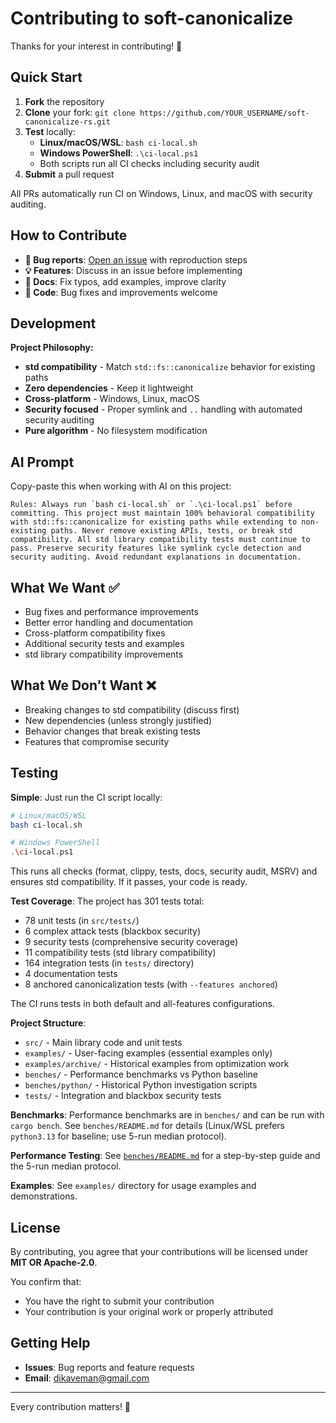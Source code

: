 # Contributing to soft-canonicalize

Thanks for your interest in contributing! 🦀

## Quick Start

1. **Fork** the repository
2. **Clone** your fork: `git clone https://github.com/YOUR_USERNAME/soft-canonicalize-rs.git`
3. **Test** locally:
   - **Linux/macOS/WSL**: `bash ci-local.sh`
   - **Windows PowerShell**: `.\ci-local.ps1`
   - Both scripts run all CI checks including security audit
4. **Submit** a pull request

All PRs automatically run CI on Windows, Linux, and macOS with security auditing.

## How to Contribute

- **🐛 Bug reports**: [Open an issue](https://github.com/DK26/soft-canonicalize-rs/issues) with reproduction steps
- **💡 Features**: Discuss in an issue before implementing
- **📝 Docs**: Fix typos, add examples, improve clarity
- **🔧 Code**: Bug fixes and improvements welcome

## Development

**Project Philosophy:**

- **std compatibility** - Match `std::fs::canonicalize` behavior for existing paths
- **Zero dependencies** - Keep it lightweight
- **Cross-platform** - Windows, Linux, macOS
- **Security focused** - Proper symlink and `..` handling with automated security auditing
- **Pure algorithm** - No filesystem modification

## AI Prompt

Copy-paste this when working with AI on this project:

```text
Rules: Always run `bash ci-local.sh` or `.\ci-local.ps1` before committing. This project must maintain 100% behavioral compatibility with std::fs::canonicalize for existing paths while extending to non-existing paths. Never remove existing APIs, tests, or break std compatibility. All std library compatibility tests must continue to pass. Preserve security features like symlink cycle detection and security auditing. Avoid redundant explanations in documentation.
```

## What We Want ✅

- Bug fixes and performance improvements
- Better error handling and documentation
- Cross-platform compatibility fixes
- Additional security tests and examples
- std library compatibility improvements

## What We Don't Want ❌

- Breaking changes to std compatibility (discuss first)
- New dependencies (unless strongly justified)
- Behavior changes that break existing tests
- Features that compromise security

## Testing

**Simple**: Just run the CI script locally:

```bash
# Linux/macOS/WSL
bash ci-local.sh

# Windows PowerShell  
.\ci-local.ps1
```

This runs all checks (format, clippy, tests, docs, security audit, MSRV) and ensures std compatibility. If it passes, your code is ready.

**Test Coverage**: The project has 301 tests total:

- 78 unit tests (in `src/tests/`)
- 6 complex attack tests (blackbox security)  
- 9 security tests (comprehensive security coverage)
- 11 compatibility tests (std library compatibility)
- 164 integration tests (in `tests/` directory)
- 4 documentation tests
- 8 anchored canonicalization tests (with `--features anchored`)

The CI runs tests in both default and all-features configurations.

**Project Structure**: 
- `src/` - Main library code and unit tests
- `examples/` - User-facing examples (essential examples only)
- `examples/archive/` - Historical examples from optimization work
- `benches/` - Performance benchmarks vs Python baseline
- `benches/python/` - Historical Python investigation scripts
- `tests/` - Integration and blackbox security tests

**Benchmarks**: Performance benchmarks are in `benches/` and can be run with `cargo bench`. See `benches/README.md` for details (Linux/WSL prefers `python3.13` for baseline; use 5-run median protocol).

**Performance Testing**: See [`benches/README.md`](benches/README.md) for a step-by-step guide and the 5-run median protocol.

**Examples**: See `examples/` directory for usage examples and demonstrations.

## License

By contributing, you agree that your contributions will be licensed under **MIT OR Apache-2.0**.

You confirm that:

- You have the right to submit your contribution
- Your contribution is your original work or properly attributed

## Getting Help

- **Issues**: Bug reports and feature requests
- **Email**: <dikaveman@gmail.com>

---

Every contribution matters! 🚀
